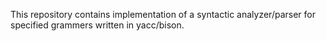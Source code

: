 This repository contains implementation of a syntactic analyzer/parser for specified grammers written in yacc/bison.
